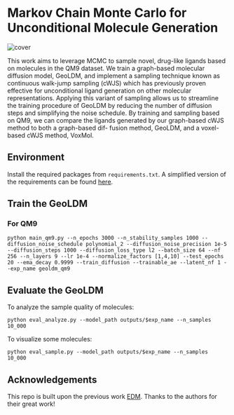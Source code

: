 # Markov Chain Monte Carlo for Unconditional Molecule Generation

<!-- [![License: MIT](https://img.shields.io/badge/License-MIT-yellow.svg)](https://github.com/MinkaiXu/GeoLDM/blob/main/LICENSE)
[![ArXiv](http://img.shields.io/badge/cs.LG-arXiv%3A2305.01140-B31B1B.svg)](https://arxiv.org/abs/2305.01140) -->

<!-- [[Code](https://github.com/MinkaiXu/GeoLDM)] -->

![cover](equivariant_diffusion/pgm_final_picture.png)

This work aims to leverage MCMC to sample novel, drug-like ligands based on molecules in the QM9 dataset. We train a graph-based molecular diffusion model, GeoLDM, and implement a sampling technique known as continuous walk-jump sampling (cWJS) which has previously proven effective for unconditional ligand generation on other molecular representations. Applying this variant of sampling allows us to streamline the training procedure of GeoLDM by reducing the number of diffusion steps and simplifying the noise schedule. By training and sampling based on QM9, we can compare the ligands generated by our graph-based cWJS method to both a graph-based dif-
fusion method, GeoLDM, and a voxel-based cWJS method, VoxMol.

## Environment

Install the required packages from `requirements.txt`. A simplified version of the requirements can be found [here](https://github.com/ehoogeboom/e3_diffusion_for_molecules/blob/main/requirements.txt).

## Train the GeoLDM

### For QM9

```python main_qm9.py --n_epochs 3000 --n_stability_samples 1000 --diffusion_noise_schedule polynomial_2 --diffusion_noise_precision 1e-5 --diffusion_steps 1000 --diffusion_loss_type l2 --batch_size 64 --nf 256 --n_layers 9 --lr 1e-4 --normalize_factors [1,4,10] --test_epochs 20 --ema_decay 0.9999 --train_diffusion --trainable_ae --latent_nf 1 --exp_name geoldm_qm9```

## Evaluate the GeoLDM

To analyze the sample quality of molecules:

```python eval_analyze.py --model_path outputs/$exp_name --n_samples 10_000```

To visualize some molecules:

```python eval_sample.py --model_path outputs/$exp_name --n_samples 10_000```

## Acknowledgements

This repo is built upon the previous work [EDM](https://arxiv.org/abs/2203.17003). Thanks to the authors for their great work!
